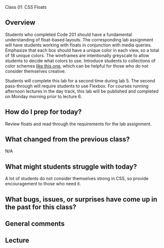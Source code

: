Class 01: CSS Floats

## Overview

Students who completed Code 201 should have a fundamental understanding of float-based layouts. The corresponding lab assignment will have students working with floats in conjunction with media queries. Emphasize that each box should have a unique color in each view, so a total of 18 unique colors. The wireframes are intentionally greyscale to allow students to decide what colors to use. Introduce students to collections of color schemes [like this one](https://www.canva.com/learn/website-color-schemes/), which can be helpful for those who do not consider themselves creative. 

Students will complete this lab for a second time during lab 5. The second pass-through will require students to use Flexbox. For courses running afternoon lectures in the day track, this lab will be published and completed on Monday morning prior to lecture 6. 

## How do I prep for today?

Review floats and read through the requirements for the lab assignment.

## What changed from the previous class?

N/A

## What might students struggle with today?

A lot of students do not consider themselves strong in CSS, so provide encouragement to those who need it.

## What bugs, issues, or surprises have come up in the past for this class?

## General comments

## Lecture
